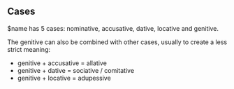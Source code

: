 ## Cases

$name has 5 cases: nominative, accusative, dative, locative and genitive.

The genitive can also be combined with other cases,
usually to create a less strict meaning:

- genitive + accusative = allative
- genitive + dative = sociative / comitative
- genitive + locative = adupessive